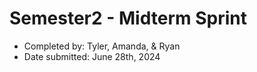 # Semester2 - Midterm Sprint
- Completed by: Tyler, Amanda, & Ryan
- Date submitted: June 28th, 2024
